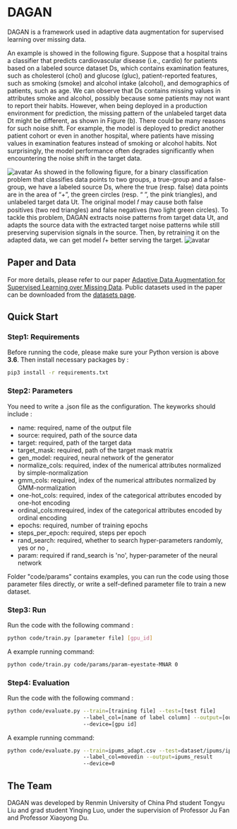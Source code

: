 # DAGAN
DAGAN is a framework used in adaptive data augmentation for supervised learning over missing data.

An example is showed in the following figure. Suppose that a hospital trains a classifier that predicts cardiovascular disease (i.e., cardio) for patients based on a labeled source dataset Ds, which contains examination features, such as cholesterol (chol) and glucose (gluc), patient-reported features, such as smoking (smoke) and alcohol intake (alcohol), and demographics of patients, such as age. We can observe that Ds contains missing values in attributes smoke and alcohol, possibly because some patients may not want to report their habits. However, when being deployed in a production environment for prediction, the missing pattern of the unlabeled target data Dt might be different, as shown in Figure (b). There could be many reasons for such noise shift. For example, the model is deployed to predict another patient cohort or even in another hospital, where patients have missing values in examination features instead of smoking or alcohol habits. Not surprisingly, the model performance often degrades significantly when encountering the noise shift in the target data.

![avatar](https://github.com/ruclty/dagan/blob/master/figs/example.png)
As showed in the following figure, for a binary classification problem that classifies data points to two groups, a true-group and a false-group, we have a labeled source Ds, where the true (resp. false) data points are in the area of “+”, the green circles (resp. “ ”, the pink triangles), and unlabeled target data Ut. The original model 𝑓 may cause both false positives (two red triangles) and false negatives (two light green circles). To tackle this problem, DAGAN extracts noise patterns from target data Ut, and adapts the source data with the extracted target noise patterns while still preserving supervision signals in the source. Then, by retraining it on the adapted data, we can get model  𝑓+ better serving the target.
![avatar](https://github.com/ruclty/dagan/blob/master/figs/solution.png)


## Paper and Data
For more details, please refer to our paper [Adaptive Data Augmentation for Supervised Learning over Missing Data](). Public datasets used in the paper can be downloaded from the [datasets page](https://github.com/ruc-datalab/dagan/tree/main/dataset).

## Quick Start
### Step1: Requirements
Before running the code, please make sure your Python version is above **3.6**.
Then install necessary packages by :
```sh
pip3 install -r requirements.txt
```

### Step2: Parameters
 You need to write a .json file as the configuration. The keyworks should include :

 - name: required, name of the output file 
 - source: required, path of the source data 
 - target: required, path of the target data 
 - target_mask: required, path of the target mask matrix
 - gen_model: required, neural network of the generator
 - normalize_cols: required, index of the numerical attributes normalized by simple-normalization 
 - gmm_cols: required, index of the numerical attributes normalized by GMM-normalization 
 - one-hot_cols: required, index of the categorical attributes encoded by one-hot encoding 
 - ordinal_cols:mrequired, index of the categorical attributes encoded by ordinal encoding 
 - epochs: required, number of training epochs 
 - steps_per_epoch: required, steps per epoch
 - rand_search: required, whether to search hyper-parameters randomly, yes or no ,
 - param: required if rand_search is 'no', hyper-parameter of the neural network  

Folder "code/params" contains examples, you can run the code using those parameter files directly, or write a self-defined parameter file to train a new dataset.

### Step3: Run
Run the code with the following command :
```sh
python code/train.py [parameter file] [gpu_id]
```
A example running command:
```sh
python code/train.py code/params/param-eyestate-MNAR 0
```

### Step4: Evaluation
Run the code with the following command :
```sh
python code/evaluate.py --train=[training file] --test=[test file] 
                        --label_col=[name of label column] --output=[output filename] 
                        --device=[gpu id]
```
A example running command:
```sh
python code/evaluate.py --train=ipums_adapt.csv --test=dataset/ipums/ipums_test.csv 
                        --label_col=movedin --output=ipums_result 
                        --device=0
```

## The Team
DAGAN was developed by Renmin University of China Phd student Tongyu Liu and grad student Yinqing Luo, under the supervision of Professor Ju Fan and Professor Xiaoyong Du.
